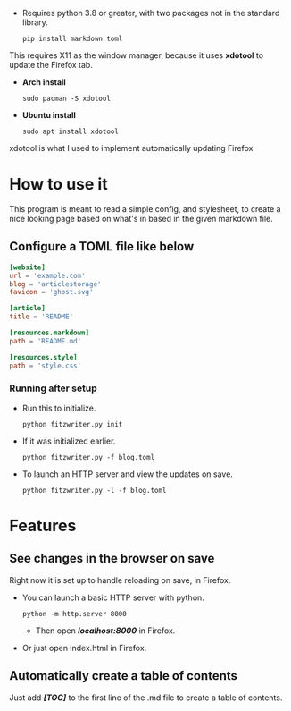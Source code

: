 - Requires python 3.8 or greater, with two packages not in the standard library.

    ```
    pip install markdown toml
    ```

This requires X11 as the window manager, because it uses **xdotool** to update the Firefox tab.

- **Arch install**

    ```
    sudo pacman -S xdotool
    ```

- **Ubuntu install**

    ```
    sudo apt install xdotool
    ```

xdotool is what I used to implement automatically updating Firefox

# How to use it

This program is meant to read a simple config, and stylesheet, to create a nice looking page based on what's in based in the given markdown file.

## Configure a TOML file like below

```toml
[website]
url = 'example.com'
blog = 'articlestorage'
favicon = 'ghost.svg'

[article]
title = 'README'

[resources.markdown]
path = 'README.md'

[resources.style]
path = 'style.css'

```

### Running after setup

- Run this to initialize.

    ```
    python fitzwriter.py init
    ```

- If it was initialized earlier.

    ```
    python fitzwriter.py -f blog.toml
    ```

- To launch an HTTP server and view the updates on save.

    ```
    python fitzwriter.py -l -f blog.toml
    ```


# Features

## See changes in the browser on save

Right now it is set up to handle reloading on save, in Firefox.

- You can launch a basic HTTP server with python.

    ```
    python -m http.server 8000
    ```

    - Then open ***localhost:8000*** in Firefox.

- Or just open index.html in Firefox.

## Automatically create a table of contents

Just add ***\[TOC\]*** to the first line of the .md file to create a table of contents.


<!-- EXAMPLE OF EMBEDDING HTML
# Sample Tweet

<blockquote class="twitter-tweet">
    <p lang="en" dir="ltr">All smiles from our crew as we near launch of <a href="https://twitter.com/hashtag/Inspiration4?src=hash&amp;ref_src=twsrc%5Etfw">#Inspiration4</a>. <a href="https://t.co/UrBdOlxLPJ">pic.twitter.com/UrBdOlxLPJ</a></p>
    &mdash; Inspiration4 (@inspiration4x) <a href="https://twitter.com/inspiration4x/status/1437067512567451654?ref_src=twsrc%5Etfw">September 12, 2021</a>
</blockquote>
<script async src="https://platform.twitter.com/widgets.js" charset="utf-8"></script>
-->
